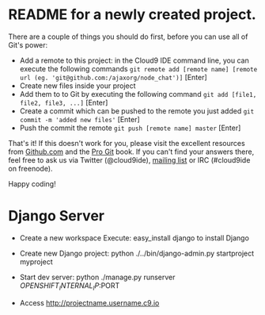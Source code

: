 # README for a newly created project.

There are a couple of things you should do first, before you can use all of Git's power:

  * Add a remote to this project: in the Cloud9 IDE command line, you can execute the following commands
    `git remote add [remote name] [remote url (eg. 'git@github.com:/ajaxorg/node_chat')]` [Enter]
  * Create new files inside your project
  * Add them to to Git by executing the following command
    `git add [file1, file2, file3, ...]` [Enter]
  * Create a commit which can be pushed to the remote you just added
    `git commit -m 'added new files'` [Enter]
  * Push the commit the remote
    `git push [remote name] master` [Enter]

That's it! If this doesn't work for you, please visit the excellent resources from [Github.com](http://help.github.com) and the [Pro Git](http://http://progit.org/book/) book.
If you can't find your answers there, feel free to ask us via Twitter (@cloud9ide), [mailing list](groups.google.com/group/cloud9-ide) or IRC (#cloud9ide on freenode).

Happy coding!

# Django Server

* Create a new workspace Execute: easy_install django to install Django

* Create new Django project: python ./../bin/django-admin.py startproject myproject

* Start dev server: python ./manage.py runserver $OPENSHIFT_INTERNAL_IP:$PORT

* Access http://projectname.username.c9.io&nbsp;